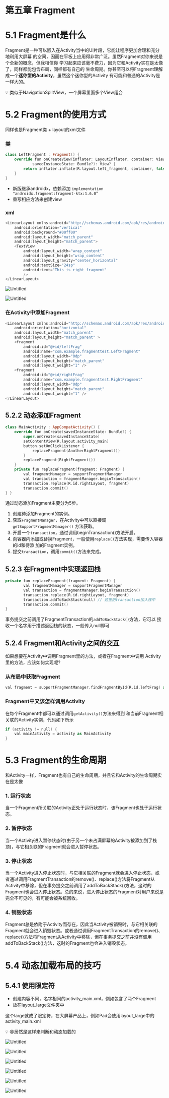 # 第五章 Fragment

# **5.1 Fragment**是什么

Fragment是一种可以嵌入在Activity当中的UI片段，它能让程序更加合理和充分地利用大屏幕 的空间，因而在平板上应用得非常广泛。虽然Fragment对你来说是个全新的概念，但我相信你 学习起来应该毫不费力，因为它和Activity实在是太像了，同样都能包含布局，同样都有自己的 生命周期。你甚至可以将Fragment理解成一个**迷你型的Activity**，虽然这个迷你型的Activity 有可能和普通的Activity是一样大的。

<aside>
💡 类似于NavigationSplitView，一个屏幕里面多个View组合

</aside>

# **5.2 Fragment**的使用方式

同样也是Fragment类 + layout的xml文件

### 类

```swift
class LeftFragment : Fragment() {
    override fun onCreateView(inflater: LayoutInflater, container: ViewGroup?,
            savedInstanceState: Bundle?): View? {
        return inflater.inflate(R.layout.left_fragment, container, false)
    }
}
```

- 新版继承androidx，依赖添加 `implementation "androidx.fragment:fragment-ktx:1.6.0”`
- 重写相应方法来创建view

### xml

```swift
<LinearLayout xmlns:android="http://schemas.android.com/apk/res/android"
    android:orientation="vertical"
    android:background="#00ff00"
    android:layout_width="match_parent"
    android:layout_height="match_parent">
    <TextView
        android:layout_width="wrap_content"
        android:layout_height="wrap_content"
        android:layout_gravity="center_horizontal"
        android:textSize="24sp"
        android:text="This is right fragment"
        />
</LinearLayout>
```

![Untitled](%E7%AC%AC%E4%BA%94%E7%AB%A0%20Fragment%20632ab4b3ca8a4ade81083b250bcd2bc6/Untitled.png)

![Untitled](%E7%AC%AC%E4%BA%94%E7%AB%A0%20Fragment%20632ab4b3ca8a4ade81083b250bcd2bc6/Untitled%201.png)

### 在Activity中添加Fragment

```swift
<LinearLayout xmlns:android="http://schemas.android.com/apk/res/android"
    android:orientation="horizontal"
    android:layout_width="match_parent"
    android:layout_height="match_parent" >
    <fragment
        android:id="@+id/leftFrag"
        android:name="com.example.fragmenttest.LeftFragment"
        android:layout_width="0dp"
        android:layout_height="match_parent"
        android:layout_weight="1" />
    <fragment
        android:id="@+id/rightFrag"
        android:name="com.example.fragmenttest.RightFragment"
        android:layout_width="0dp"
        android:layout_height="match_parent"
        android:layout_weight="1" />
</LinearLayout>
```

## **5.2.2** 动态添加**Fragment**

```swift
class MainActivity : AppCompatActivity() {
    override fun onCreate(savedInstanceState: Bundle?) {
        super.onCreate(savedInstanceState)
        setContentView(R.layout.activity_main)
        button.setOnClickListener {
            replaceFragment(AnotherRightFragment())
        }
        replaceFragment(RightFragment())
    }
    private fun replaceFragment(fragment: Fragment) {
        val fragmentManager = supportFragmentManager
        val transaction = fragmentManager.beginTransaction()
        transaction.replace(R.id.rightLayout, fragment)
        transaction.commit()
} }
```

通过动态添加Fragment主要分为5步。

1. 创建待添加Fragment的实例。
2. 获取`FragmentManager`，在Activity中可以直接调`getSupportFragmentManager()` 方法获取。
3. 开启一个`transaction`，通过调用beginTransaction()方法开启。
4. 向容器内添加或替换Fragment，一般使用`replace()`方法实现，需要传入容器的id和待添
加的Fragment实例。
5. 提交`transaction`，调用`commit()`方法来完成。

## **5.2.3** 在**Fragment**中实现返回栈

```swift
private fun replaceFragment(fragment: Fragment) {
        val fragmentManager = supportFragmentManager
        val transaction = fragmentManager.beginTransaction()
        transaction.replace(R.id.rightLayout, fragment)
        transaction.addToBackStack(null) // 这里把transaction加入栈中
        transaction.commit()
}
```

事务提交之前调用了FragmentTransaction的`addToBackStack()`方法，它可以 接收一个名字用于描述返回栈的状态，一般传入null即可

## **5.2.4 Fragment**和**Activity**之间的交互

如果想要在Activity中调用Fragment里的方法，或者在Fragment中调用 Activity里的方法，应该如何实现呢?

### 从布局中获取Fragment

```swift
val fragment = supportFragmentManager.findFragmentById(R.id.leftFrag) as LeftFragment
```

### Fragment中又该怎样调用Activity

在每个Fragment中都可以通过调用`getActivity()`方法来得到 和当前Fragment相关联的Activity实例，代码如下所示

```swift
if (activity != null) {
    val mainActivity = activity as MainActivity
}
```

# **5.3 Fragment**的生命周期

和Activity一样，Fragment也有自己的生命周期，并且它和Activity的生命周期实在是太像

### 1. 运行状态

当一个Fragment所关联的Activity正处于运行状态时，该Fragment也处于运行状态。

### 2. 暂停状态

当一个Activity进入暂停状态时(由于另一个未占满屏幕的Activity被添加到了栈顶)，与它相关联的Fragment就会进入暂停状态。

### 3. 停止状态

当一个Activity进入停止状态时，与它相关联的Fragment就会进入停止状态，或者通过调用FragmentTransaction的remove()、replace()方法将Fragment从Activity中移除，但在事务提交之前调用了addToBackStack()方法，这时的Fragment也会进入停止状态。总的来说，进入停止状态的Fragment对用户来说是完全不可见的，有可能会被系统回收。

### 4. 销毁状态

Fragment总是依附于Activity而存在，因此当Activity被销毁时，与它相关联的Fragment就会进入销毁状态。或者通过调用FragmentTransaction的remove()、replace()方法将Fragment从Activity中移除，但在事务提交之前并没有调用addToBackStack()方法，这时的Fragment也会进入销毁状态。

# **5.4** 动态加载布局的技巧

## **5.4.1** 使用限定符

- 创建内容不同，名字相同的activity_main.xml，例如包含了两个Fragment
- 放在layout_large文件夹中

这个large就成了限定符，在大屏幕产品上，例如Pad会使用layout_large中的activity_main.xml

<aside>
💡 😧居然是这样来判断和动态加载的

</aside>

![Untitled](%E7%AC%AC%E4%BA%94%E7%AB%A0%20Fragment%20632ab4b3ca8a4ade81083b250bcd2bc6/Untitled%202.png)

![Untitled](%E7%AC%AC%E4%BA%94%E7%AB%A0%20Fragment%20632ab4b3ca8a4ade81083b250bcd2bc6/Untitled%203.png)

![Untitled](%E7%AC%AC%E4%BA%94%E7%AB%A0%20Fragment%20632ab4b3ca8a4ade81083b250bcd2bc6/Untitled%204.png)

![Untitled](%E7%AC%AC%E4%BA%94%E7%AB%A0%20Fragment%20632ab4b3ca8a4ade81083b250bcd2bc6/Untitled%205.png)

![Untitled](%E7%AC%AC%E4%BA%94%E7%AB%A0%20Fragment%20632ab4b3ca8a4ade81083b250bcd2bc6/Untitled%206.png)

![Untitled](%E7%AC%AC%E4%BA%94%E7%AB%A0%20Fragment%20632ab4b3ca8a4ade81083b250bcd2bc6/Untitled%207.png)
